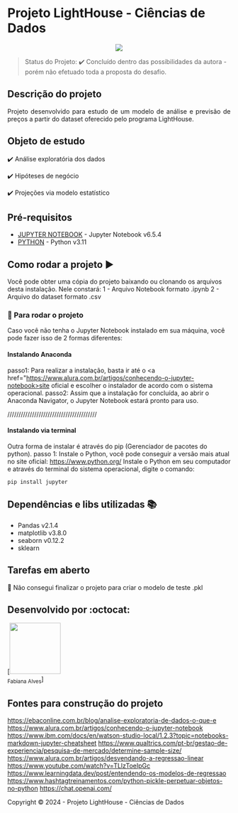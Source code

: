 <h1>Projeto LightHouse - Ciências de Dados</h1> 

<p align="center">
     <img src="http://img.shields.io/static/v1?label=STATUS&message=CONCLUIDO&color=GREEN&style=for-the-badge"/>
</p>

> Status do Projeto: :heavy_check_mark: Concluído dentro das possibilidades da autora - porém não efetuado toda a proposta do desafio.

## Descrição do projeto 

<p align="justify">
Projeto desenvolvido para estudo de um modelo de análise e previsão de preços a partir do dataset oferecido pelo programa LightHouse.
</p>

## Objeto de estudo

:heavy_check_mark: Análise exploratória dos dados 

:heavy_check_mark: Hipóteses de negócio  

:heavy_check_mark: Projeções via modelo estatístico  

 

## Pré-requisitos

* [JUPYTER NOTEBOOK](https://jupyter.org/) - Jupyter Notebook v6.5.4
* [PYTHON](https://www.python.org/) - Python v3.11



## Como rodar a projeto :arrow_forward:

Você pode obter uma cópia do projeto baixando ou clonando os arquivos desta instalação.
Nele constará:
1 - Arquivo Notebook formato .ipynb
2 - Arquivo do dataset formato .csv


### 🔧 Para rodar o projeto

Caso você não tenha o Jupyter Notebook instalado em sua máquina, você pode fazer isso de 2 formas diferentes:

#### Instalando Anaconda
passo1: Para realizar a instalação, basta ir até o <a href="https://www.alura.com.br/artigos/conhecendo-o-jupyter-notebook>site oficial</a> e escolher o instalador de acordo com o sistema operacional.
passo2: Assim que a instalação for concluída, ao abrir o Anaconda Navigator, o Jupyter Notebook estará pronto para uso.

////////////////////////////////////////

#### Instalando via terminal

Outra forma de instalar é através do pip (Gerenciador de pacotes do python). 
passo 1: Instale o Python, você pode conseguir a versão mais atual no site oficial: https://www.python.org/
Instale o Python em seu computador e através do terminal do sistema operacional, digite o comando:

```
pip install jupyter

```

## Dependências e libs utilizadas :books:

- Pandas v2.1.4
- matplotlib v3.8.0
- seaborn v0.12.2
- sklearn


## Tarefas em aberto

:memo: Não consegui finalizar o projeto para criar o modelo de teste .pkl


## Desenvolvido por :octocat:

 [<img src="https://avatars.githubusercontent.com/alvesfab92" width=115><br><sub>Fabiana Alves</sub>] 


## Fontes para construção do projeto

https://ebaconline.com.br/blog/analise-exploratoria-de-dados-o-que-e
https://www.alura.com.br/artigos/conhecendo-o-jupyter-notebook
https://www.ibm.com/docs/en/watson-studio-local/1.2.3?topic=notebooks-markdown-jupyter-cheatsheet
https://www.qualtrics.com/pt-br/gestao-de-experiencia/pesquisa-de-mercado/determine-sample-size/
https://www.alura.com.br/artigos/desvendando-a-regressao-linear
https://www.youtube.com/watch?v=TLlzToeIpGc
https://www.learningdata.dev/post/entendendo-os-modelos-de-regressao
https://www.hashtagtreinamentos.com/python-pickle-perpetuar-objetos-no-python
https://chat.openai.com/

Copyright :copyright: 2024 - Projeto LightHouse - Ciências de Dados
